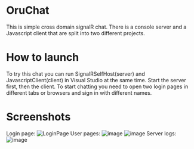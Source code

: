 # OruChat
This is simple cross domain signalR chat.
There is a console server and a Javascript client that are split into two different projects.

# How to launch
To try this chat you can run SignalRSelfHost(server) and JavascriptClient(client) in Visual Studio at the same time. 
Start the server first, then the client.
To start chatting you need to open two login pages in different tabs or browsers and sign in with different names.

# Screenshots
Login page:
![LoginPage](https://user-images.githubusercontent.com/47922781/67854048-52e46f00-fb18-11e9-955a-450f5804fdfb.png)
User pages:
![image](https://user-images.githubusercontent.com/47922781/67855640-78bf4300-fb1b-11e9-9b1f-2c57241bf32a.png)
![image](https://user-images.githubusercontent.com/47922781/67855687-942a4e00-fb1b-11e9-8180-1c5c4d32c684.png)
Server logs:
![image](https://user-images.githubusercontent.com/47922781/67855753-b6bc6700-fb1b-11e9-8636-598a8246118e.png)
